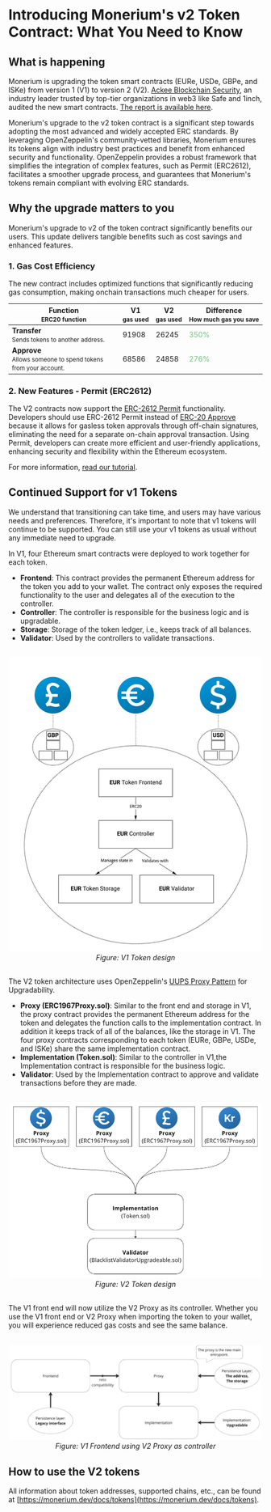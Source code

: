 # Introducing Monerium's v2 Token Contract: What You Need to Know

## What is happening

Monerium is upgrading the token smart contracts (EURe, USDe, GBPe, and ISKe) from version 1 (V1) to version 2 (V2). [Ackee Blockchain Security](https://ackeeblockchain.com/), an industry leader trusted by top-tier organizations in web3 like Safe and 1inch, audited the new smart contracts. [The report is available here](../audits/v2.0.0-ackee-blockchain-monerium-smart-contracts-report-1.1.pdf).

Monerium's upgrade to the v2 token contract is a significant step towards adopting the most advanced and widely accepted ERC standards. By leveraging OpenZeppelin's community-vetted libraries, Monerium ensures its tokens align with industry best practices and benefit from enhanced security and functionality. OpenZeppelin provides a robust framework that simplifies the integration of complex features, such as Permit (ERC2612), facilitates a smoother upgrade process, and guarantees that Monerium's tokens remain compliant with evolving ERC standards.

## Why the upgrade matters to you

Monerium's upgrade to v2 of the token contract significantly benefits our users. This update delivers tangible benefits such as cost savings and enhanced features.

### 1. Gas Cost Efficiency

The new contract includes optimized functions that significantly reducing gas consumption, making onchain transactions much cheaper for users.
<table>
    <thead>
        <tr>
            <th>
                Function<br />
                <small style="white-space: nowrap;">ERC20 function</small>
            </th>
            <th>
                V1<br />
                <small style="white-space: nowrap;">gas used</small>
            </th>
            <th>
                V2<br />
                <small style="white-space: nowrap;">gas used</small>
            </th>
            <th>
            Difference<br />
                <small style="white-space: nowrap;">How much gas you save</small>
            </th>
        </tr>
    </thead>
    <tbody>
        <tr>
            <td>
                <b>Transfer</b><br />
                <small>Sends tokens to another address.</small>
            </td>
            <td>91908</td>
            <td>26245</td>
            <td style="color:#6fbf7e">350%</td>
        </tr>
        <tr>
            <td>
                <b>Approve</b><br />
                <small>Allows someone to spend tokens from your account.</small>
            </td>
            <td>68586</td>
            <td>24858</td>
            <td style="color:#6fbf7e">276%</td>
        </tr> 
    </tbody>
</table>

### 2. New Features - Permit (ERC2612)

The V2 contracts now support the [ERC-2612 Permit](https://eips.ethereum.org/EIPS/eip-2612) functionality. Developers should use ERC-2612 Permit instead of [ERC-20 Approve](https://eips.ethereum.org/EIPS/eip-20) because it allows for gasless token approvals through off-chain signatures, eliminating the need for a separate on-chain approval transaction. Using Permit, developers can create more efficient and user-friendly applications, enhancing security and flexibility within the Ethereum ecosystem.

For more information, [read our tutorial](./docs/permit.md).

## Continued Support for v1 Tokens

We understand that transitioning can take time, and users may have various needs and preferences. Therefore, it's important to note that v1 tokens will continue to be supported. You can still use your v1 tokens as usual without any immediate need to upgrade. 

In V1,  four Ethereum smart contracts were deployed to work together for each token.

* **Frontend**: This contract provides the permanent Ethereum address for the token you add to your wallet. The contract only exposes the required functionality to the user and delegates all of the execution to the controller.
* **Controller**: The controller is responsible for the business logic and is upgradable.
* **Storage**: Storage of the token ledger, i.e., keeps track of all balances.
* **Validator**: Used by the controllers to validate transactions.

<p align="center" style="margin: 30px 0;">
    <img src="../assets/v1-contracts.png" title="V1 Token design" style="max-width:500px;" /><br />
    <em>Figure: V1 Token design</em>
</p>

The V2 token architecture uses OpenZeppelin's [UUPS Proxy Pattern](https://docs.openzeppelin.com/contracts/4.x/api/proxy#UUPSUpgradeable) for Upgradability. 

* **Proxy (ERC1967Proxy.sol)**:  Similar to the front end and storage in V1, the proxy contract provides the permanent Ethereum address for the token and delegates the function calls to the implementation contract. In addition it keeps track of all of the balances, like the storage in V1. The four proxy contracts corresponding to each token (EURe, GBPe, USDe, and ISKe) share the same implementation contract.
* **Implementation (Token.sol)**: Similar to the controller in V1,the Implementation contract is responsible for the business logic.
* **Validator**: Used by the Implementation contract to approve and validate transactions before they are made. 

<p align="center" style="margin: 30px 0;">
    <img src="../assets/v2-contracts.png" alt="V2 Token design" style="max-width: 500px;" /><br />
    <em>Figure: V2 Token design</em>
</p>

The V1 front end will now utilize the V2 Proxy as its controller. Whether you use the V1 front end or V2 Proxy when importing the token to your wallet, you will experience reduced gas costs and see the same balance.

<p align="center" style="margin: 30px 0;">
    <img src="../assets/v1-frontend-v2-tokens.png" alt="V1 Frontend using V2 Proxy as controller" style="max-width: 500px;" /><br />
    <em>Figure: V1 Frontend using V2 Proxy as controller</em>
</p>

## How to use the V2 tokens

All information about token addresses, supported chains, etc., can be found at [https://monerium.dev/docs/tokens](https://monerium.dev/docs/tokens).